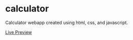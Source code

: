 # calculator
Calculator webapp created using html, css, and javascript.  

[Live Preview](https://p0tato00.github.io/calculator)
